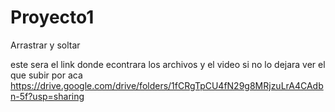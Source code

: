 # Proyecto1
Arrastrar y soltar

este sera el link donde econtrara los archivos y el video si no lo dejara ver el que subir por aca
https://drive.google.com/drive/folders/1fCRgTpCU4fN29g8MRjzuLrA4CAdbn-5f?usp=sharing

